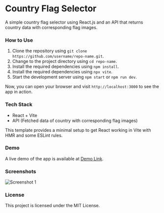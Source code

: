 # Country Flag Selector

A simple country flag selector using React.js and an API that returns country data with corresponding flag images.

### How to Use

1. Clone the repository using `git clone https://github.com/username/repo-name.git`.
2. Change to the project directory using `cd repo-name`.
3. Install the required dependencies using `npm install`.
4. Install the required dependencies using `npx vite`.
5. Start the development server using `npm start` or `npm run dev`.

Now, you can open your browser and visit `http://localhost:3000` to see the app in action.

### Tech Stack

- React + Vite
- API (Fetched data of country with corresponding flag images)

This template provides a minimal setup to get React working in Vite with HMR and some ESLint rules.

### Demo

A live demo of the app is available at [Demo Link](https://demo-link.com).

### Screenshots

![Screenshot 1](./src/assets/Screenshot%202023-11-12%20at%208.18.27 AM.png)

### License

This project is licensed under the MIT License.
